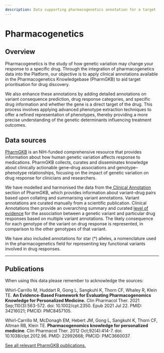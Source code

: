 ```yaml
---
description: Data supporting pharmacogenetics annotation for a target
---
```


# Pharmacogenetics

## Overview

Pharmacogenetics is the study of how genetic variation may change your response to a specific drug. Through the integration of pharmacogenetics data into the Platform, our objective is to apply clinical annotations available in the Pharmacogenetics Knowledgebase (PharmGKB) to aid target prioritisation for drug discovery.

We also enhance these annotations by adding detailed annotations on variant consequence prediction, drug response categories, and specific drug information and whether the gene is a direct target of the drug. This process involves applying advanced phenotype extraction techniques to offer a refined representation of phenotypes, thereby providing a more precise understanding of the genetic determinants influencing treatment outcomes.

## Data sources

[PharmGKB](https://www.pharmgkb.org/) is an NIH-funded comprehensive resource that provides information about how human genetic variation affects response to medications. PharmGKB collects, curates and disseminates knowledge about clinically actionable gene–drug associations and genotype–phenotype relationships, focusing on the impact of genetic variation on drug response for clinicians and researchers.

We have modelled and harmonised the data from the[ ](https://www.pharmgkb.org/clinicalAnnotations)[Clinical Annotation](https://www.pharmgkb.org/clinicalAnnotations) section of PharmGKB, which provides information about variant–drug pairs based upon collating and summarising variant annotations. Variant annotations are curated manually from a scientific publication. Clinical Annotations then provide an overarching summary and curated [level of evidence](https://www.pharmgkb.org/page/clinAnnLevels) for the association between a genetic variant and particular drug responses based on multiple variant annotations. The likely consequence for each genotype of the variant on drug response is represented, in comparison to the other genotypes of that variant.

We have also included annotations for star (\*) alleles, a nomenclature used in the pharmacogenetics field for representing key functional variants involved in drug responses.

***

## Publications

When using this data please remember to acknowledge the sources:

Whirl-Carrillo M, Huddart R, Gong L, Sangkuhl K, Thorn CF, Whaley R, Klein TE. **An Evidence-Based Framework for Evaluating Pharmacogenomics Knowledge for Personalized Medicine.** Clin Pharmacol Ther. 2021 Sep;110(3):563-572. doi: 10.1002/cpt.2350. Epub 2021 Jul 22. PMID: 34216021; PMCID: PMC8457105.

Whirl-Carrillo M, McDonagh EM, Hebert JM, Gong L, Sangkuhl K, Thorn CF, Altman RB, Klein TE. **Pharmacogenomics knowledge for personalized medicine**. Clin Pharmacol Ther. 2012 Oct;92(4):414-7. doi: 10.1038/clpt.2012.96. PMID: 22992668; PMCID: PMC3660037.

[See all relevant PharmGKB publications.](https://www.pharmgkb.org/page/citingPharmgkb)

